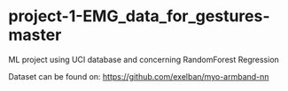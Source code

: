 # project-1-EMG_data_for_gestures-master
ML project using UCI database and concerning RandomForest Regression

Dataset can be found on: https://github.com/exelban/myo-armband-nn 
